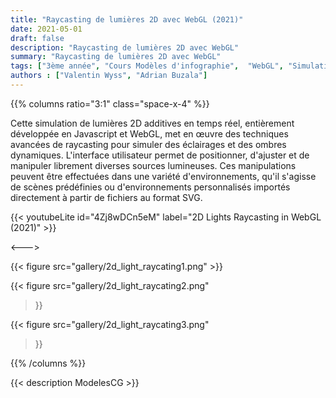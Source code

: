 ```yaml
---
title: "Raycasting de lumières 2D avec WebGL (2021)"
date: 2021-05-01
draft: false
description: "Raycasting de lumières 2D avec WebGL"
summary: "Raycasting de lumières 2D avec WebGL"
tags: ["3ème année", "Cours Modèles d'infographie",  "WebGL", "Simulation"]
authors : ["Valentin Wyss", "Adrian Buzala"]
---
```


{{% columns ratio="3:1" class="space-x-4" %}} <!-- begin columns block -->

Cette simulation de lumières 2D additives en temps réel, entièrement développée en Javascript et WebGL, met en œuvre des techniques avancées de raycasting pour simuler des éclairages et des ombres dynamiques.
L'interface utilisateur permet de positionner, d'ajuster et de manipuler librement diverses sources lumineuses.
Ces manipulations peuvent être effectuées dans une variété d'environnements, qu'il s'agisse de scènes prédéfinies ou d'environnements personnalisés importés directement à partir de fichiers au format SVG.

{{< youtubeLite id="4Zj8wDCn5eM" label="2D Lights Raycasting in WebGL (2021)" >}}

<---> <!-- magic separator, between columns -->

<div class="[&>figure]:my-4">
{{< figure
src="gallery/2d_light_raycating1.png"
>}}

{{< figure
src="gallery/2d_light_raycating2.png"
>}}

{{< figure
src="gallery/2d_light_raycating3.png"
>}}

</div>

{{% /columns %}}

{{< description ModelesCG >}}
